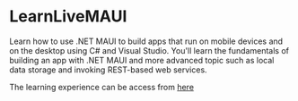 # LearnLiveMAUI
Learn how to use .NET MAUI to build apps that run on mobile devices and on the desktop using C# and Visual Studio. You'll learn the fundamentals of building an app with .NET MAUI and more advanced topic such as local data storage and invoking REST-based web services.

The learning experience can be access from [here](https://learn.microsoft.com/en-us/events/learn-events/learnlive-mobile-desktop-apps-dotnet-maui/?source=docs)
